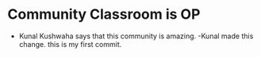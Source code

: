 # Community Classroom is OP

- Kunal Kushwaha says that this community is amazing.
-Kunal made this change.
this is my first commit.
